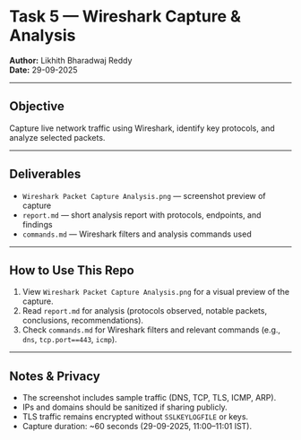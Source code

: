 # Task 5 — Wireshark Capture & Analysis

**Author:** Likhith Bharadwaj Reddy  
**Date:** 29-09-2025  

---

## Objective  
Capture live network traffic using Wireshark, identify key protocols, and analyze selected packets.

---

## Deliverables  
- `Wireshark Packet Capture Analysis.png` — screenshot preview of capture  
- `report.md` — short analysis report with protocols, endpoints, and findings  
- `commands.md` — Wireshark filters and analysis commands used  

---

## How to Use This Repo  

1. View `Wireshark Packet Capture Analysis.png` for a visual preview of the capture.  
2. Read `report.md` for analysis (protocols observed, notable packets, conclusions, recommendations).  
3. Check `commands.md` for Wireshark filters and relevant commands (e.g., `dns`, `tcp.port==443`, `icmp`).  

---

## Notes & Privacy  
- The screenshot includes sample traffic (DNS, TCP, TLS, ICMP, ARP).  
- IPs and domains should be sanitized if sharing publicly.  
- TLS traffic remains encrypted without `SSLKEYLOGFILE` or keys.  
- Capture duration: ~60 seconds (29-09-2025, 11:00–11:01 IST).  
